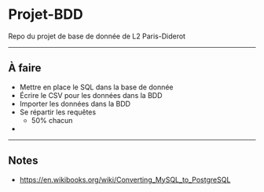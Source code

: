 # Projet-BDD
Repo du projet de base de donnée de L2 Paris-Diderot

---
## À faire

- Mettre en place le SQL dans la base de donnée
- Écrire le CSV pour les données dans la BDD
- Importer les données dans la BDD
- Se répartir les requêtes
	- 50% chacun
- 

---

## Notes

- https://en.wikibooks.org/wiki/Converting_MySQL_to_PostgreSQL
